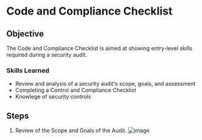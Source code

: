 # Code and Compliance Checklist

## Objective

The Code and Compliance Checklist is aimed at showing entry-level skills required during a security audit. 

### Skills Learned

- Review and analysis of a security audit's scope, goals, and assessment
- Completing a Control and Compliance Checklist
- Knowlege of security controls

## Steps

1. Review of the Scope and Goals of the Audit.
   ![image](https://github.com/jmr0612/Control-and-Compliance-Checklist/assets/174758481/dafa30be-68a5-4090-852c-ff14ecd63bad)




